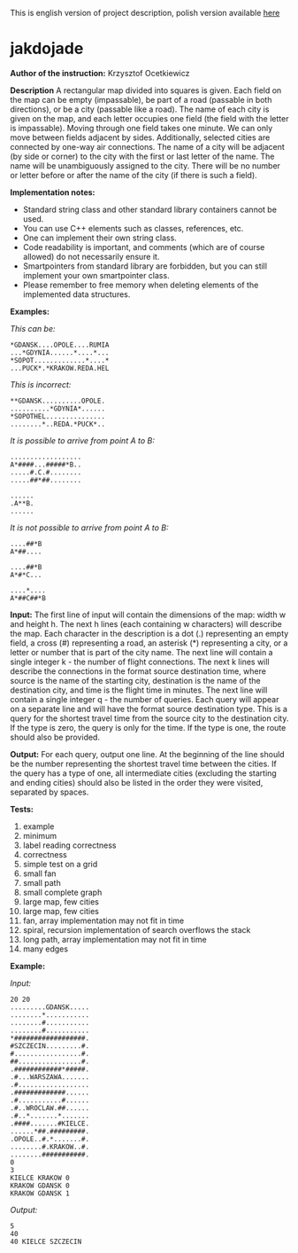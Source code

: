 This is english version of project description, polish version available [here](readme-polish.md)

# jakdojade
**Author of the instruction:** Krzysztof Ocetkiewicz

**Description**
A rectangular map divided into squares is given. Each field on the map can be empty (impassable), be part of a road (passable in both directions), or be a city (passable like a road). The name of each city is given on the map, and each letter occupies one field (the field with the letter is impassable). Moving through one field takes one minute. We can only move between fields adjacent by sides. Additionally, selected cities are connected by one-way air connections. The name of a city will be adjacent (by side or corner) to the city with the first or last letter of the name.
The name will be unambiguously assigned to the city. There will be no number or letter before or after the name of the city (if there is such a field).

**Implementation notes:**

- Standard string class and other standard library containers cannot be used.
- You can use C++ elements such as classes, references, etc.
- One can implement their own string class.
- Code readability is important, and comments (which are of course allowed) do not necessarily ensure it.
- Smartpointers from standard library are forbidden, but you can still implement your own smartpointer class.
- Please remember to free memory when deleting elements of the implemented data structures.

**Examples:**

*This can be:*

```
*GDANSK....OPOLE....RUMIA
...*GDYNIA......*....*...
*SOPOT.............*....*
...PUCK*.*KRAKOW.REDA.HEL
```

*This is incorrect:*

```
**GDANSK..........OPOLE.
..........*GDYNIA*......
*SOPOTHEL...............
........*..REDA.*PUCK*..
```

*It is possible to arrive from point A to B:*

```
..................
A*####...#####*B..
.....#.C.#........
.....##*##........

......
.A**B.
......
```

*It is not possible to arrive from point A to B:*

```
....##*B
A*##....

....##*B
A*#*C...

....*....
A*##C##*B
```

**Input:**
The first line of input will contain the dimensions of the map: width w and height h. The next h lines (each containing w characters) will describe the map. Each character in the description is a dot (.) representing an empty field, a cross (#) representing a road, an asterisk (*) representing a city, or a letter or number that is part of the city name.
The next line will contain a single integer k - the number of flight connections. The next k lines will describe the connections in the format source destination time, where source is the name of the starting city, destination is the name of the destination city, and time is the flight time in minutes. The next line will contain a single integer q - the number of queries. Each query will appear on a separate line and will have the format source destination type. This is a query for the shortest travel time from the source city to the destination city. If the type is zero, the query is only for the time. If the type is one, the route should also be provided. 

**Output:**
For each query, output one line. At the beginning of the line should be the number representing the shortest travel time between the cities. If the query has a type of one, all intermediate cities (excluding the starting and ending cities) should also be listed in the order they were visited, separated by spaces.

**Tests:**
1. example
2. minimum
3. label reading correctness
4. correctness
5. simple test on a grid
6. small fan
7. small path
8. small complete graph
9. large map, few cities
10. large map, few cities
11. fan, array implementation may not fit in time
12. spiral, recursion implementation of search overflows the stack
13. long path, array implementation may not fit in time
14. many edges

**Example:**

*Input:*
```
20 20
.........GDANSK.....
........*...........
........#...........
........#...........
*##################.
#SZCZECIN.........#.
#.................#.
##................#.
.############*#####.
.#...WARSZAWA.......
.#..................
.#############......
.#...........#......
.#..WROCLAW.##......
.#..*.......*.......
.####.......#KIELCE.
......*##.#########.
.OPOLE..#.*.......#.
........#.KRAKOW..#.
........###########.
0
3
KIELCE KRAKOW 0
KRAKOW GDANSK 0
KRAKOW GDANSK 1
```

*Output:*
```
5
40
40 KIELCE SZCZECIN
```
